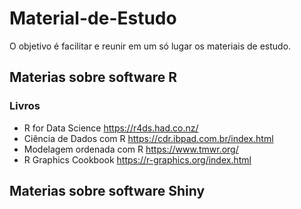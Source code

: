# Material-de-Estudo
O objetivo é facilitar e reunir em um só lugar os materiais de estudo. 
## Materias sobre software  R
### Livros
- R for Data Science https://r4ds.had.co.nz/ 
- Ciência de Dados com R https://cdr.ibpad.com.br/index.html
- Modelagem ordenada com R https://www.tmwr.org/
- R Graphics Cookbook https://r-graphics.org/index.html

## Materias sobre software  Shiny
